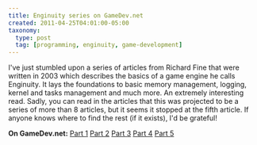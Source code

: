 ```yaml
---
title: Enginuity series on GameDev.net
created: 2011-04-25T04:01:00-05:00
taxonomy:
  type: post
  tag: [programming, enginuity, game-development]
---
```


I've just stumbled upon a series of articles from Richard Fine that were written in 2003 which describes the basics of a game engine he calls Enginuity. It lays the foundations to basic memory management, logging, kernel and tasks management and much more. An extremely interesting read. Sadly, you can read in the articles that this was projected to be a series of more than 8 articles, but it seems it stopped at the fifth article. If anyone knows where to find the rest (if it exists), I'd be grateful!

**On GameDev.net:** [Part 1][1] [Part 2][2] [Part 3][3] [Part 4][4] [Part 5][5]

 [1]: https://www.gamedev.net/articles/programming/general-and-gameplay-programming/enginuity-part-i-r1947
 [2]: https://www.gamedev.net/articles/programming/general-and-gameplay-programming/enginuity-part-ii-r1954
 [3]: https://www.gamedev.net/articles/programming/general-and-gameplay-programming/enginuity-part-iii-r1959
 [4]: https://www.gamedev.net/articles/programming/general-and-gameplay-programming/enginuity-part-iv-r1973
 [5]: https://www.gamedev.net/articles/programming/general-and-gameplay-programming/enginuity-part-v-r2011
